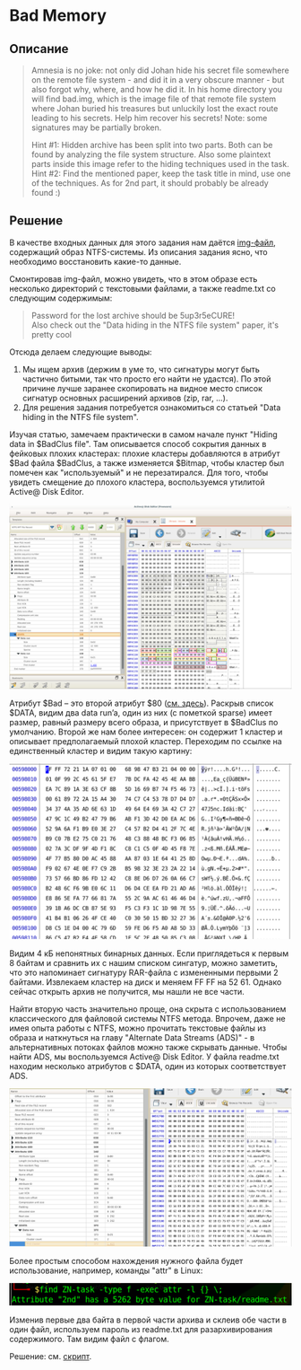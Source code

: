 # Bad Memory

## Описание

> Amnesia is no joke: not only did Johan hide his secret file somewhere on the remote file system - and did it in a very obscure manner - but also forgot why, where, and how he did it.
> In his home directory you will find bad.img, which is the image file of that remote file system where Johan buried his treasures but unluckily lost the exact route leading to his secrets. 
> Help him recover his secrets! Note: some signatures may be partially broken.
> 
> Hint #1: Hidden archive has been split into two parts. Both can be found by analyzing the file system structure. Also some plaintext parts inside this image refer to the hiding techniques used in the task.  
> Hint #2: Find the mentioned paper, keep the task title in mind, use one of the techniques. As for 2nd part, it should probably be already found :)

## Решение

В качестве входных данных для этого задания нам даётся [img-файл](badMemory.img), содержащий образ NTFS-системы. Из описания задания ясно, что необходимо восстановить какие-то данные.

Смонтировав img-файл, можно увидеть, что в этом образе есть несколько директорий с текстовыми файлами, а также readme.txt со следующим содержимым:

> Password for the lost archive should be 5up3r5eCURE!  
> Also check out the "Data hiding in the NTFS file system" paper, it's pretty cool

Отсюда делаем следующие выводы: 

1. Мы ищем архив (держим в уме то, что сигнатуры могут быть частично битыми, так что просто его найти не удастся). По этой причине лучше заранее скопировать на видное место список сигнатур основных расширений архивов (zip, rar, ...). 
2. Для решения задания потребуется ознакомиться со статьей "Data hiding in the NTFS file system".

Изучая статью, замечаем практически в самом начале пункт "Hiding data in $BadClus file". Там описывается способ сокрытия данных в фейковых плохих кластерах: плохие кластеры добавляются в атрибут $Bad файла $BadClus, а также изменяется $Bitmap, чтобы кластер был помечен как "используемый" и не перезатирался. Для того, чтобы увидеть смещение до плохого кластера, воспользуемся утилитой Active@ Disk Editor.

![bad_1](img/bad_1.png)

Атрибут $Bad – это второй атрибут $80 ([см. здесь](https://flatcap.org/linux-ntfs/ntfs/files/badclus.html)). Раскрыв список $DATA, видим два data run’a, один из них (с пометкой sparse) имеет размер, равный размеру всего образа, и присутствует в $BadClus по умолчанию. Второй же нам более интересен: он содержит 1 кластер и описывает предполагаемый плохой кластер. Переходим по ссылке на единственный кластер и видим такую картину:

![bad_2](img/bad_2.png)

Видим 4 кБ непонятных бинарных данных. Если приглядеться к первым 8 байтам и сравнить их с нашим списком сингатур, можно заметить, что это напоминает сигнатуру RAR-файла с измененными первыми 2 байтами. Извлекаем кластер на диск и меняем FF FF на 52 61. Однако сейчас открыть архив не получится, мы нашли не все части.

Найти вторую часть значительно проще, она скрыта с использованием классического для файловой системы NTFS метода. Впрочем, даже не имея опыта работы с NTFS, можно прочитать текстовые файлы из образа и наткнуться на главу "Alternate Data Streams (ADS)" - в альтернативных потоках файлов можно также скрывать данные. Чтобы найти ADS, мы воспользуемся Active@ Disk Editor. У файла readme.txt находим несколько атрибутов с $DATA, один из которых соответствует ADS.

![bad_3](img/bad_3.png)

Более простым способом нахождения нужного файла будет использование, например, команды "attr" в Linux:

![bad_4](img/bad_4.png)

Изменив первые два байта в первой части архива и склеив обе части в один файл, используем пароль из readme.txt для разархивирования содержимого. Там видим файл с флагом.

Решение: см. [скрипт](zn_bad_memory_solver.sh).
